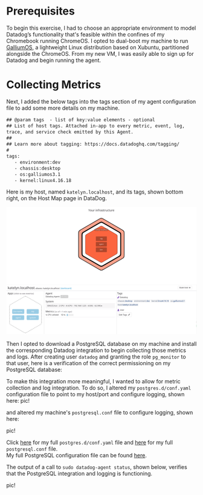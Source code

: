 # Prerequisites

To begin this exercise, I had to choose an appropriate environment to model Datadog’s functionality that's feasible within the confines of my Chromebook running ChromeOS. I opted to dual-boot my machine to run [GalliumOS](https://galliumos.org/), a lightweight Linux distribution based on Xubuntu, partitioned alongside the ChromeOS. From my new VM, I was easily able to sign up for Datadog and begin running the agent.  

# Collecting Metrics 
Next, I added the below tags into the tags section of my agent configuration file to add some more details on my machine.

```
## @param tags  - list of key:value elements - optional
## List of host tags. Attached in-app to every metric, event, log, trace, and service check emitted by this Agent.
##
## Learn more about tagging: https://docs.datadoghq.com/tagging/
#
tags:
   - environment:dev
   - chassis:desktop
   - os:galliumos3.1
   - kernel:linux4.16.18
```

Here is my host, named `katelyn.localhost`, and its tags, shown bottom right, on the Host Map page in DataDog.

![My host with tags](host_with_tags.png)

Then I opted to download a PostgreSQL database on my machine and install the corresponding Datadog integration to begin collecting those metrics and logs.  After creating user `datadog` and granting the role `pg_monitor` to that user,  here is a verification of the correct permissioning on my PostgreSQL database:

To make this integration more meaningful, I wanted to allow for metric collection and log integration.  To do so, I altered my `postgres.d/conf.yaml` configuration file to point to my host/port and configure logging, shown here: 
pic!

and altered my machine's `postgresql.conf` file to configure logging, shown here:

pic!

Click [here](link!) for my full `postgres.d/conf.yaml` file and [here](link!) for my full `postgresql.conf` file.  
My full PostgreSQL configuration file can be found [here](http://link.here).  

The output of a call to `sudo datadog-agent status`, shown below, verifies that the PostgreSQL integration and logging is functioning.  

pic! 


